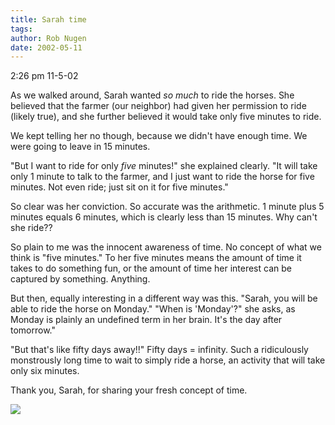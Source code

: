 ```yaml
---
title: Sarah time
tags: 
author: Rob Nugen
date: 2002-05-11
---
```


<p class=date>2:26 pm 11-5-02</p>

<p>As we walked around, Sarah wanted <em>so much</em> to ride the horses.
She believed that the farmer (our neighbor) had given her permission to ride
(likely true), and she further believed it would take only five minutes to
ride.</p>

<p>We kept telling her no though, because we didn't have enough time.  We
were going to leave in 15 minutes.</p>

<p>"But I want to ride for only <em>five</em> minutes!" she explained
clearly.  "It will take only 1 minute to talk to the farmer, and I just want
to ride the horse for five minutes.  Not even ride; just sit on it for five
minutes."</p>

<p>So clear was her conviction.  So accurate was the arithmetic.  1 minute
plus 5 minutes equals 6 minutes, which is clearly less than 15 minutes.  Why
can't she ride??</p>

<p>So plain to me was the innocent awareness of time.  No concept of what we
think is "five minutes."  To her five minutes means the amount of time it
takes to do something fun, or the amount of time her interest can be
captured by something.  Anything.</p>

<p>But then, equally interesting in a different way was this.  "Sarah, you
will be able to ride the horse on Monday."  "When is 'Monday'?" she asks, as
Monday is plainly an undefined term in her brain.  It's the day after
tomorrow."</p>

<p>"But that's like fifty days away!!"  Fifty days = infinity.  Such a
ridiculously monstrously long time to wait to simply ride a horse, an
activity that will take only six minutes.</p>

<p>Thank you, Sarah, for sharing your fresh concept of time.</p>

<p><img src="/images/rob/wL-ROB.gif"/></p>

